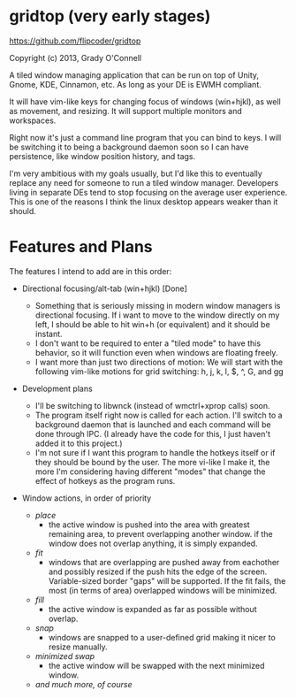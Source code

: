 # gridtop (very early stages)
https://github.com/flipcoder/gridtop

Copyright (c) 2013, Grady O'Connell

A tiled window managing application that can be run on top of Unity, Gnome,
KDE, Cinnamon, etc.  As long as your DE is EWMH compliant.

It will have vim-like keys for changing focus of windows (win+hjkl), as well as
movement, and resizing.  It will support multiple monitors and workspaces.

Right now it's just a command line program that you can bind to keys.  I will
be switching it to being a background daemon soon so I can have persistence,
like window position history, and tags.

I'm very ambitious with my goals usually, but I'd like this to eventually
replace any need for someone to run a tiled window manager.  Developers living
in separate DEs tend to stop focusing on the average user experience.  This is
one of the reasons I think the linux desktop appears weaker than it should.

# Features and Plans

The features I intend to add are in this order:
- Directional focusing/alt-tab (win+hjkl) [Done]
    - Something that is seriously missing in modern window managers is
      directional focusing.  If i want to move to the window directly on my
      left, I should be able to hit win+h (or equivalent) and it should be
      instant.
    - I don't want to be required to enter a "tiled mode" to have this
      behavior, so it will function even when windows are floating freely.
    - I want more than just two directions of motion:
      We will start with the following vim-like motions for grid switching:
          h, j, k, l, $, ^, G, and gg

- Development plans
    - I'll be switching to libwnck (instead of wmctrl+xprop calls) soon.
    - The program itself right now is called for each action.  I'll switch
      to a background daemon that is launched and each command will be done
      through IPC.  (I already have the code for this, I just haven't added
      it to this project.)
    - I'm not sure if I want this program to handle the hotkeys itself or if
      they should be bound by the user.  The more vi-like I make it, the more
      I'm considering having different "modes" that change the effect of
      hotkeys as the program runs.
      
- Window actions, in order of priority
    - *place*
        - the active window is pushed into the area with greatest remaining area, to prevent overlapping another window.
          if the window does not overlap anything, it is simply expanded.
    - *fit*
        - windows that are overlapping are pushed away from eachother and possibly resized if the push hits the edge of the screen.  Variable-sized border "gaps" will be supported.  If the fit fails, the most (in terms of area) overlapped windows will be minimized.
    - *fill*
        - the active window is expanded as far as possible without overlap.
    - *snap*
        - windows are snapped to a user-defined grid making it nicer to resize manually.    
    - *minimized swap*
        - the active window will be swapped with the next minimized window.
    - *and much more, of course*

